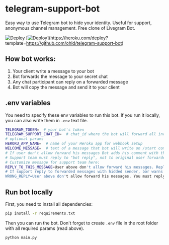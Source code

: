# telegram-support-bot
Easy way to use Telegram bot to hide your identity. Useful for support, anonymous channel management. Free clone of Livegram Bot. 

[![Deploy](https://www.herokucdn.com/deploy/button.svg)](https://heroku.com/deploy)
[![Deploy](https://www.herokucdn.com/deploy/button.svg)](https://heroku.com/deploy?
template=https://github.com/ohld/telegram-support-bot)

## How bot works:

1. Your client write a message to your bot
2. Bot forwards the message to your secret chat
3. Any chat participant can reply on a forwarded message
4. Bot will copy the message and send it to your client
## .env variables
You need to specify these env variables to run this bot. If you run it locally, you can also write them in `.env` text file.
``` bash
TELEGRAM_TOKEN=  # your bot's token
TELEGRAM_SUPPORT_CHAT_ID=  # chat_id where the bot will forward all incoming messages
# optional params
HEROKU_APP_NAME=  # name of your Heroku app for webhook setup
WELCOME_MESSAGE=  # text of a message that bot will write on /start command
# If user don't allow forward his messages Bot adds his comment with thue user_id to reply
# Support team must reply to "bot reply", not to original user forwarded message
# Customize message for support team here:
REPLY_TO_THIS_MESSAGE=User above don't allow forward his messages. Reply to this message.
# If support reply to forwarded messages with hidded sender, bor warns with next error:
WRONG_REPLY=User above don't allow forward his messages. You must reply to bot reply under user forwarded message.
```
## Run bot locally
First, you need to install all dependencies:
```bash
pip install -r requirements.txt
```
Then you can run the bot. Don't forget to create `.env` file in the root folder with all required params (read above).
``` bash
python main.py
```

